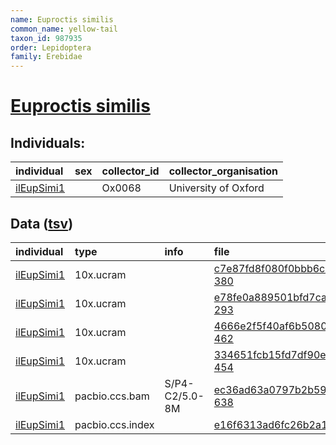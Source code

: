 ```yaml
---
name: Euproctis similis
common_name: yellow-tail
taxon_id: 987935
order: Lepidoptera
family: Erebidae
---
```


# [Euproctis similis](https://www.ebi.ac.uk/ena/data/taxonomy/v1/taxon/tax-id/987935)

## Individuals:

| individual | sex | collector_id | collector_organisation |
| :--------- | :-: | :----------- | :--------------------- |
| [ilEupSimi1](ilEupSimi1.md) |  | Ox0068 | University of Oxford |

## Data ([tsv](Euproctis_similis_data.tsv))

| individual | type | info | file |
| :--------- | :--- | :--- | :--- |
| [ilEupSimi1](ilEupSimi1.md) | 10x.ucram |  | [c7e87fd8f080f0bbb6c97ae69cf445e7-380](https://darwin.cog.sanger.ac.uk/insects/Euproctis_similis/ilEupSimi1/genomic_data/10x/32892_7%231.cram) |
| [ilEupSimi1](ilEupSimi1.md) | 10x.ucram |  | [e78fe0a889501bfd7caab9858b3f6329-293](https://darwin.cog.sanger.ac.uk/insects/Euproctis_similis/ilEupSimi1/genomic_data/10x/32892_7%232.cram) |
| [ilEupSimi1](ilEupSimi1.md) | 10x.ucram |  | [4666e2f5f40af6b5080086d2925dbd59-462](https://darwin.cog.sanger.ac.uk/insects/Euproctis_similis/ilEupSimi1/genomic_data/10x/32892_7%233.cram) |
| [ilEupSimi1](ilEupSimi1.md) | 10x.ucram |  | [334651fcb15fd7df90e8c9d099f2ed36-454](https://darwin.cog.sanger.ac.uk/insects/Euproctis_similis/ilEupSimi1/genomic_data/10x/32892_7%234.cram) |
| [ilEupSimi1](ilEupSimi1.md) | pacbio.ccs.bam | S/P4-C2/5.0-8M | [ec36ad63a0797b2b59213e3760b3eb0e-638](https://darwin.cog.sanger.ac.uk/insects/Euproctis_similis/ilEupSimi1/genomic_data/pacbio/m64089_191129_131209.bc1015_BAK8B_OA--bc1015_BAK8B_OA.ccs.bam) |
| [ilEupSimi1](ilEupSimi1.md) | pacbio.ccs.index |  | [e16f6313ad6fc26b2a14ae36a02eb1d8](https://darwin.cog.sanger.ac.uk/insects/Euproctis_similis/ilEupSimi1/genomic_data/pacbio/m64089_191129_131209.bc1015_BAK8B_OA--bc1015_BAK8B_OA.ccs.bam.pbi) |
